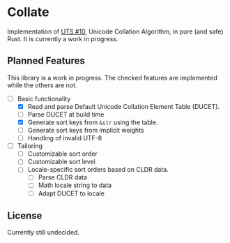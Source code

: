 # Collate
Implementation of [UTS #10](https://www.unicode.org/reports/tr10/), Unicode Collation Algorithm, in pure (and safe) Rust. It is currently a work in progress.

## Planned Features
This library is a work in progress. The checked features are implemented while the others are not.

- [ ] Basic functionality
  - [x] Read and parse Default Unicode Collation Element Table (DUCET).
  - [ ] Parse DUCET at build time
  - [x] Generate sort keys from `&str` using the table.
  - [ ] Generate sort keys from implicit weights
  - [ ] Handling of invalid UTF-8
- [ ] Tailoring
  - [ ] Customizable sort order
  - [ ] Customizable sort level
  - [ ] Locale-specific sort orders based on CLDR data.
    - [ ] Parse CLDR data
    - [ ] Math locale string to data
    - [ ] Adapt DUCET to locale

## License
Currently still undecided.

